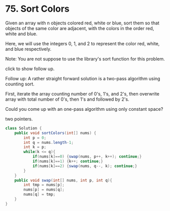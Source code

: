 # 75. Sort Colors

Given an array with n objects colored red, white or blue, sort them so that objects of the same color are adjacent, with the colors in the order red, white and blue.

Here, we will use the integers 0, 1, and 2 to represent the color red, white, and blue respectively.

Note:
You are not suppose to use the library's sort function for this problem.

click to show follow up.

Follow up:
A rather straight forward solution is a two-pass algorithm using counting sort.

First, iterate the array counting number of 0's, 1's, and 2's, then overwrite array with total number of 0's, then 1's and followed by 2's.

Could you come up with an one-pass algorithm using only constant space?

two pointers.

```java
class Solution {
    public void sortColors(int[] nums) {
        int p = 0;
        int q = nums.length-1;
        int k = p;
        while(k <= q){
            if(nums[k]==0) {swap(nums, p++, k++); continue;}
            if(nums[k]==1) {k++; continue;}
            if(nums[k]==2) {swap(nums, q--, k); continue;}
        }
    }
    public void swap(int[] nums, int p, int q){
        int tmp = nums[p];
        nums[p] = nums[q];
        nums[q] = tmp;
    }
}
```
